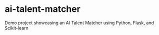 # ai-talent-matcher
 Demo project showcasing an AI Talent Matcher using Python, Flask, and Scikit-learn
